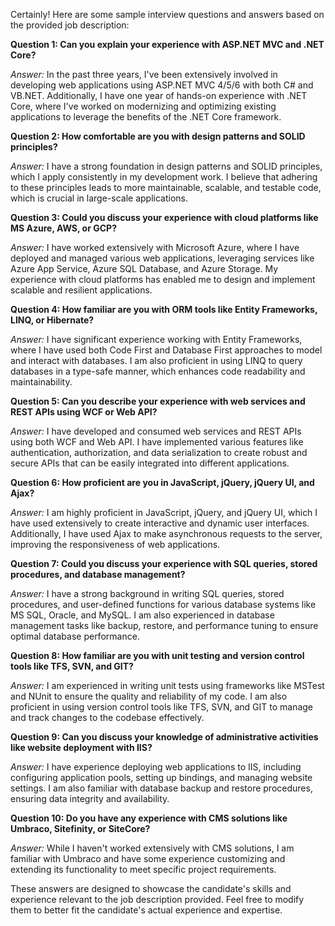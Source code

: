 Certainly! Here are some sample interview questions and answers based on the provided job description:

**Question 1: Can you explain your experience with ASP.NET MVC and .NET Core?**

*Answer:* In the past three years, I've been extensively involved in developing web applications using ASP.NET MVC 4/5/6 with both C# and VB.NET. Additionally, I have one year of hands-on experience with .NET Core, where I've worked on modernizing and optimizing existing applications to leverage the benefits of the .NET Core framework.

**Question 2: How comfortable are you with design patterns and SOLID principles?**

*Answer:* I have a strong foundation in design patterns and SOLID principles, which I apply consistently in my development work. I believe that adhering to these principles leads to more maintainable, scalable, and testable code, which is crucial in large-scale applications.

**Question 3: Could you discuss your experience with cloud platforms like MS Azure, AWS, or GCP?**

*Answer:* I have worked extensively with Microsoft Azure, where I have deployed and managed various web applications, leveraging services like Azure App Service, Azure SQL Database, and Azure Storage. My experience with cloud platforms has enabled me to design and implement scalable and resilient applications.

**Question 4: How familiar are you with ORM tools like Entity Frameworks, LINQ, or Hibernate?**

*Answer:* I have significant experience working with Entity Frameworks, where I have used both Code First and Database First approaches to model and interact with databases. I am also proficient in using LINQ to query databases in a type-safe manner, which enhances code readability and maintainability.

**Question 5: Can you describe your experience with web services and REST APIs using WCF or Web API?**

*Answer:* I have developed and consumed web services and REST APIs using both WCF and Web API. I have implemented various features like authentication, authorization, and data serialization to create robust and secure APIs that can be easily integrated into different applications.

**Question 6: How proficient are you in JavaScript, jQuery, jQuery UI, and Ajax?**

*Answer:* I am highly proficient in JavaScript, jQuery, and jQuery UI, which I have used extensively to create interactive and dynamic user interfaces. Additionally, I have used Ajax to make asynchronous requests to the server, improving the responsiveness of web applications.

**Question 7: Could you discuss your experience with SQL queries, stored procedures, and database management?**

*Answer:* I have a strong background in writing SQL queries, stored procedures, and user-defined functions for various database systems like MS SQL, Oracle, and MySQL. I am also experienced in database management tasks like backup, restore, and performance tuning to ensure optimal database performance.

**Question 8: How familiar are you with unit testing and version control tools like TFS, SVN, and GIT?**

*Answer:* I am experienced in writing unit tests using frameworks like MSTest and NUnit to ensure the quality and reliability of my code. I am also proficient in using version control tools like TFS, SVN, and GIT to manage and track changes to the codebase effectively.

**Question 9: Can you discuss your knowledge of administrative activities like website deployment with IIS?**

*Answer:* I have experience deploying web applications to IIS, including configuring application pools, setting up bindings, and managing website settings. I am also familiar with database backup and restore procedures, ensuring data integrity and availability.

**Question 10: Do you have any experience with CMS solutions like Umbraco, Sitefinity, or SiteCore?**

*Answer:* While I haven't worked extensively with CMS solutions, I am familiar with Umbraco and have some experience customizing and extending its functionality to meet specific project requirements.

These answers are designed to showcase the candidate's skills and experience relevant to the job description provided. Feel free to modify them to better fit the candidate's actual experience and expertise.